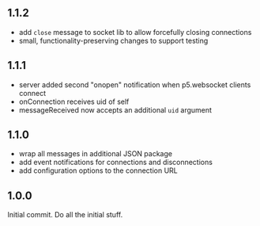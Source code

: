 ## 1.1.2

- add `close` message to socket lib to allow forcefully closing connections
- small, functionality-preserving changes to support testing

## 1.1.1

- server added second "onopen" notification when p5.websocket clients connect
- onConnection receives uid of self
- messageReceived now accepts an additional `uid` argument

## 1.1.0

- wrap all messages in additional JSON package
- add event notifications for connections and disconnections
- add configuration options to the connection URL

## 1.0.0

Initial commit. Do all the initial stuff.
